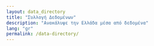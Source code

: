 ```yaml
---
layout: data_directory
title: "Συλλογή Δεδομένων"
description: "Aνακάλυψε την Ελλάδα μέσα από δεδομένα"
lang: "gr"
permalink: /data-directory/
---
```


